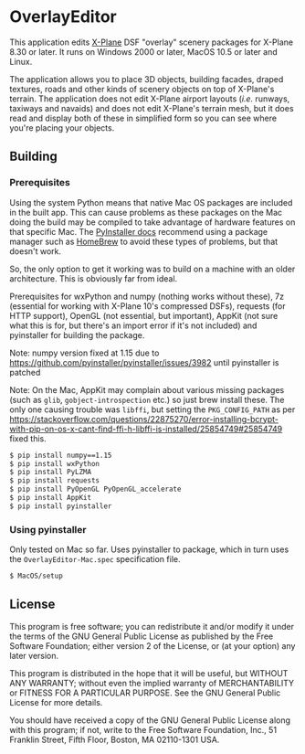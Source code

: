 # OverlayEditor

This application edits [X-Plane](http://www.x-plane.com/) DSF "overlay" scenery packages for X-Plane 8.30 or later.
It runs on Windows 2000 or later, MacOS 10.5 or later and Linux.

The application allows you to place 3D objects, building facades, draped textures, roads and other kinds of scenery objects on top of X-Plane's terrain. The application does not edit X-Plane airport layouts (_i.e._ runways, taxiways and navaids) and does not edit X-Plane's terrain mesh, but it does read and display both of these in simplified form so you can see where you're placing your objects.

## Building

### Prerequisites

Using the system Python means that native Mac OS packages are included in the built app.  This can cause problems as these packages on the Mac doing the build may be compiled to take advantage of hardware features on that specific Mac.  The [PyInstaller docs](https://pyinstaller.readthedocs.io/en/v3.4/installation.html#installing-in-mac-os-x) recommend using a package manager such as [HomeBrew](https://brew.sh/) to avoid these types of problems, but that doesn't work.

So, the only option to get it working was to build on a machine with an older architecture.  This is obviously far from ideal.

Prerequisites for wxPython and numpy (nothing works without these), 7z (essential for working with X-Plane 10's compressed DSFs), requests (for HTTP support), OpenGL (not essential, but important), AppKit (not sure what this is for, but there's an import error if it's not included) and pyinstaller for building the package.

Note: numpy version fixed at 1.15 due to https://github.com/pyinstaller/pyinstaller/issues/3982 until pyinstaller is patched

Note: On the Mac, AppKit may complain about various missing packages (such as `glib`, `gobject-introspection` etc.) so just brew install these.  The only one causing trouble was `libffi`, but setting the `PKG_CONFIG_PATH` as per https://stackoverflow.com/questions/22875270/error-installing-bcrypt-with-pip-on-os-x-cant-find-ffi-h-libffi-is-installed/25854749#25854749 fixed this.

```bash
$ pip install numpy==1.15
$ pip install wxPython
$ pip install PyLZMA
$ pip install requests
$ pip install PyOpenGL PyOpenGL_accelerate
$ pip install AppKit
$ pip install pyinstaller
```

### Using pyinstaller

Only tested on Mac so far. Uses pyinstaller to package, which in turn uses the `OverlayEditor-Mac.spec` specification file.

```bash
$ MacOS/setup
```


## License

This program is free software; you can redistribute it and/or modify
it under the terms of the GNU General Public License as published by
the Free Software Foundation; either version 2 of the License, or
(at your option) any later version.

This program is distributed in the hope that it will be useful,
but WITHOUT ANY WARRANTY; without even the implied warranty of
MERCHANTABILITY or FITNESS FOR A PARTICULAR PURPOSE.  See the
GNU General Public License for more details.

You should have received a copy of the GNU General Public License along
with this program; if not, write to the Free Software Foundation, Inc.,
51 Franklin Street, Fifth Floor, Boston, MA 02110-1301 USA.
